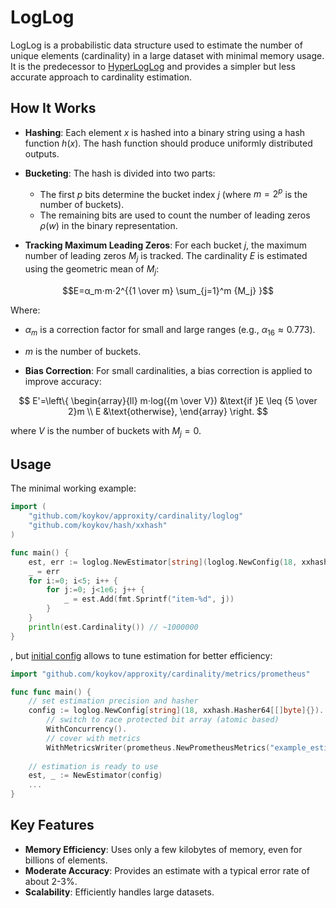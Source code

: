 # LogLog

LogLog is a probabilistic data structure used to estimate the number of unique elements (cardinality) in a large dataset
with minimal memory usage. It is the predecessor to [HyperLogLog](../hyperloglog) and provides a simpler but less accurate
approach to cardinality estimation.

## How It Works

* **Hashing**: Each element $x$ is hashed into a binary string using a hash function $h(x)$. The hash function should
produce uniformly distributed outputs.

* **Bucketing**: The hash is divided into two parts:
  * The first $p$ bits determine the bucket index $j$ (where $m = 2^p$ is the number of buckets).
  * The remaining bits are used to count the number of leading zeros $ρ(w)$ in the binary representation.

* **Tracking Maximum Leading Zeros**: For each bucket $j$, the maximum number of leading zeros $M_j$ is tracked. The
cardinality $E$ is estimated using the geometric mean of $M_j$:

$$E=α_m⋅m⋅2^{{1 \over m} \sum_{j=1}^m {M_j} }$$

Where:
  * $α_m$ is a correction factor for small and large ranges (e.g., $α_{16}≈0.773$).
  * $m$ is the number of buckets.

* **Bias Correction**: For small cardinalities, a bias correction is applied to improve accuracy:

$$
E'=\left\{
\begin{array}{ll}
m⋅log({m \over V}) &\text{if }E \leq {5 \over 2}m \\
E &\text{otherwise},
\end{array}
\right.
$$

where $V$ is the number of buckets with $M_j=0$.

## Usage

The minimal working example:
```go
import (
    "github.com/koykov/approxity/cardinality/loglog"
    "github.com/koykov/hash/xxhash"
)

func main() {
    est, err := loglog.NewEstimator[string](loglog.NewConfig(18, xxhash.Hasher64[[]byte]{}))
    _ = err
    for i:=0; i<5; i++ {
	    for j:=0; j<1e6; j++ {
		    _ = est.Add(fmt.Sprintf("item-%d", j))
	    }	
    }
	println(est.Cardinality()) // ~1000000
}
```
, but [initial config](config.go) allows to tune estimation for better efficiency:
```go
import "github.com/koykov/approxity/cardinality/metrics/prometheus"

func func main() {
    // set estimation precision and hasher
    config := loglog.NewConfig[string](18, xxhash.Hasher64[[]byte]{}).
        // switch to race protected bit array (atomic based)
        WithConcurrency().
        // cover with metrics
        WithMetricsWriter(prometheus.NewPrometheusMetrics("example_estimation"))
    
    // estimation is ready to use
    est, _ := NewEstimator(config)
	...
}
```

## Key Features

* **Memory Efficiency**: Uses only a few kilobytes of memory, even for billions of elements.
* **Moderate Accuracy**: Provides an estimate with a typical error rate of about 2-3%.
* **Scalability**: Efficiently handles large datasets.
